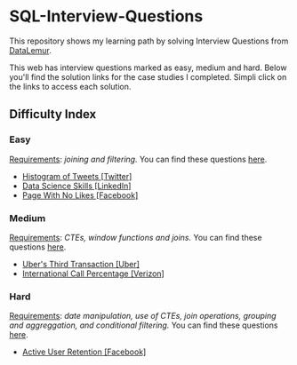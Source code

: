 # SQL-Interview-Questions
This repository shows my learning path by solving Interview Questions from [DataLemur](https://datalemur.com/questions?category=SQL).

This web has interview questions marked as easy, medium and hard. Below you'll find the solution links for the case studies I completed. Simpli click on the links to access each solution.
## Difficulty Index

### Easy
<ins>Requirements</ins>: _joining and filtering._ You can find these questions [here](https://datalemur.com/questions?category=SQL&difficulty=Easy).

 - [Histogram of Tweets [Twitter]](https://github.com/Mati-DB/SQL-Interiview-Questions/blob/main/Histogram%20of%20Tweets%20%5BTwitter%5D.md)
 - [Data Science Skills [LinkedIn]](https://github.com/Mati-DB/SQL-Interview-Questions/blob/main/Data%20Science%20Skills%20%5BLinkedIn%5D.md)
 - [Page With No Likes [Facebook]](https://github.com/Mati-DB/SQL-Interview-Questions/blob/main/Page%20With%20No%20Likes%20%5BFacebook%5D.md)

### Medium
<ins>Requirements</ins>: _CTEs, window functions and joins._ You can find these questions [here](https://datalemur.com/questions?category=SQL&difficulty=Medium).

 - [Uber's Third Transaction [Uber]](https://github.com/Mati-DB/SQL-Interview-Questions-Lvl2/blob/main/Uber's%20Third%20Transaction%20%5BUber%5D.md)
 - [International Call Percentage [Verizon]](https://github.com/Mati-DB/SQL-Interview-Questions-Lvl2/blob/main/International%20Call%20Percentage%20%5BVerizon%5D.md)

### Hard
<ins>Requirements</ins>: _date manipulation, use of CTEs, join operations, grouping and aggreggation, and conditional filtering._ You can find these questions [here](https://datalemur.com/questions?category=SQL&difficulty=Hard).

 - [Active User Retention [Facebook]]()
